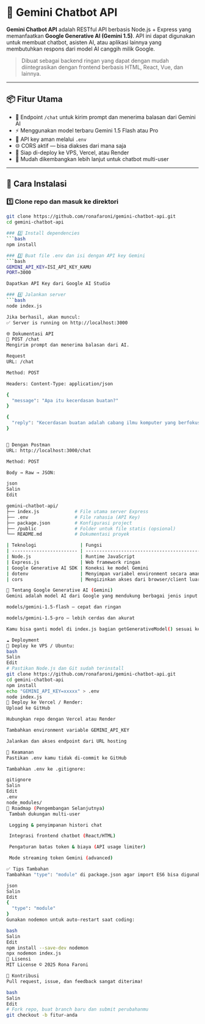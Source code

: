 # 🤖 Gemini Chatbot API

**Gemini Chatbot API** adalah RESTful API berbasis Node.js + Express yang memanfaatkan **Google Generative AI (Gemini 1.5)**. API ini dapat digunakan untuk membuat chatbot, asisten AI, atau aplikasi lainnya yang membutuhkan respons dari model AI canggih milik Google.

> Dibuat sebagai backend ringan yang dapat dengan mudah diintegrasikan dengan frontend berbasis HTML, React, Vue, dan lainnya.

---

## 📦 Fitur Utama

- 🔌 Endpoint `/chat` untuk kirim prompt dan menerima balasan dari Gemini AI
- ⚡ Menggunakan model terbaru Gemini 1.5 Flash atau Pro
- 🔐 API key aman melalui `.env`
- 🌐 CORS aktif — bisa diakses dari mana saja
- 📡 Siap di-deploy ke VPS, Vercel, atau Render
- 🧰 Mudah dikembangkan lebih lanjut untuk chatbot multi-user

---

## 🚀 Cara Instalasi

### 1️⃣ Clone repo dan masuk ke direktori

```bash
git clone https://github.com/ronafaroni/gemini-chatbot-api.git
cd gemini-chatbot-api

### 2️⃣ Install dependencies
```bash
npm install

### 3️⃣ Buat file .env dan isi dengan API key Gemini
```bash
GEMINI_API_KEY=ISI_API_KEY_KAMU
PORT=3000

Dapatkan API Key dari Google AI Studio

### 4️⃣ Jalankan server
```bash
node index.js

Jika berhasil, akan muncul:
✅ Server is running on http://localhost:3000

🌐 Dokumentasi API
🔹 POST /chat
Mengirim prompt dan menerima balasan dari AI.

Request
URL: /chat

Method: POST

Headers: Content-Type: application/json

{
  "message": "Apa itu kecerdasan buatan?"
}

{
  "reply": "Kecerdasan buatan adalah cabang ilmu komputer yang berfokus pada pembuatan sistem yang dapat meniru perilaku manusia..."
}


🔸 Dengan Postman
URL: http://localhost:3000/chat

Method: POST

Body → Raw → JSON:

json
Salin
Edit

gemini-chatbot-api/
├── index.js             # File utama server Express
├── .env                 # File rahasia (API Key)
├── package.json         # Konfigurasi project
├── /public              # Folder untuk file statis (opsional)
└── README.md            # Dokumentasi proyek

| Teknologi                | Fungsi                                     |
| ------------------------ | ------------------------------------------ |
| Node.js                  | Runtime JavaScript                         |
| Express.js               | Web framework ringan                       |
| Google Generative AI SDK | Koneksi ke model Gemini                    |
| dotenv                   | Menyimpan variabel environment secara aman |
| cors                     | Mengizinkan akses dari browser/client luar |

🧠 Tentang Google Generative AI (Gemini)
Gemini adalah model AI dari Google yang mendukung berbagai jenis input dan output. Dalam proyek ini digunakan model:

models/gemini-1.5-flash — cepat dan ringan

models/gemini-1.5-pro — lebih cerdas dan akurat

Kamu bisa ganti model di index.js bagian getGenerativeModel() sesuai kebutuhan.

☁️ Deployment
🔹 Deploy ke VPS / Ubuntu:
bash
Salin
Edit
# Pastikan Node.js dan Git sudah terinstall
git clone https://github.com/ronafaroni/gemini-chatbot-api.git
cd gemini-chatbot-api
npm install
echo "GEMINI_API_KEY=xxxxx" > .env
node index.js
🔹 Deploy ke Vercel / Render:
Upload ke GitHub

Hubungkan repo dengan Vercel atau Render

Tambahkan environment variable GEMINI_API_KEY

Jalankan dan akses endpoint dari URL hosting

🔐 Keamanan
Pastikan .env kamu tidak di-commit ke GitHub

Tambahkan .env ke .gitignore:

gitignore
Salin
Edit
.env
node_modules/
📌 Roadmap (Pengembangan Selanjutnya)
 Tambah dukungan multi-user

 Logging & penyimpanan histori chat

 Integrasi frontend chatbot (React/HTML)

 Pengaturan batas token & biaya (API usage limiter)

 Mode streaming token Gemini (advanced)

✅ Tips Tambahan
Tambahkan "type": "module" di package.json agar import ES6 bisa digunakan:

json
Salin
Edit
{
  "type": "module"
}
Gunakan nodemon untuk auto-restart saat coding:

bash
Salin
Edit
npm install --save-dev nodemon
npx nodemon index.js
📜 Lisensi
MIT License © 2025 Rona Faroni

🤝 Kontribusi
Pull request, issue, dan feedback sangat diterima!

bash
Salin
Edit
# Fork repo, buat branch baru dan submit perubahanmu
git checkout -b fitur-anda


